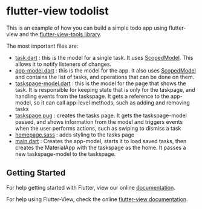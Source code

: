 # flutter-view todolist

This is an example of how you can build a simple todo app using flutter-view and the [flutter-view-tools library](https://pub.dartlang.org/packages/flutter_view_tools).

The most important files are:

- [task.dart](lib/task.dart) : this is the model for a single task. It uses [ScopedModel](https://github.com/brianegan/scoped_model). This allows it to notify listeners of changes.
- [app-model.dart](lib/app-model.dart) : this is the model for the app. It also uses [ScopedModel](https://github.com/brianegan/scoped_model) and contains the list of tasks, and operations that can be done on them.
- [taskspage-model.dart](lib/pages/taskspage/taskspage-model.dart) : this is the model for the page that shows the task. It is responsible for keeping state that is only for the taskpage, and handling events from the taskspage. It gets a reference to the app-model, so it can call app-level methods, such as adding and removing tasks
- [taskspage.pug](lib/screens/taskspage/taskspage.pug) : creates the tasks page. It gets the taskspage-model passed, and shows information from the model and triggers events when the user performs actions, such as swiping to dismiss a task
- [homepage.sass](lib/screens/taskspage/taskspage.sass) : adds styling to the tasks page
- [main.dart](lib/main.dart) : Creates the app-model, starts it to load saved tasks, then creates the MaterialApp with the taskspage as the home. It passes a new taskspage-model to the taskspage.

## Getting Started

For help getting started with Flutter, view our online
[documentation](https://flutter.io/).

For help using Flutter-View, check the online
[flutter-view documentation](https://flutter-view.gitbook.io/).